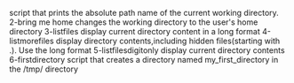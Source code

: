  script that prints the absolute path name of the current working directory.
2-bring me home changes the working directory to the user's home directory
3-listfiles display current directory content in a long format
4-listmorefiles display directory contents,including hidden files(starting with .). Use the long format
5-listfilesdigitonly display current directory contents
6-firstdirectory script that creates a directory named my_first_directory in the /tmp/ directory
